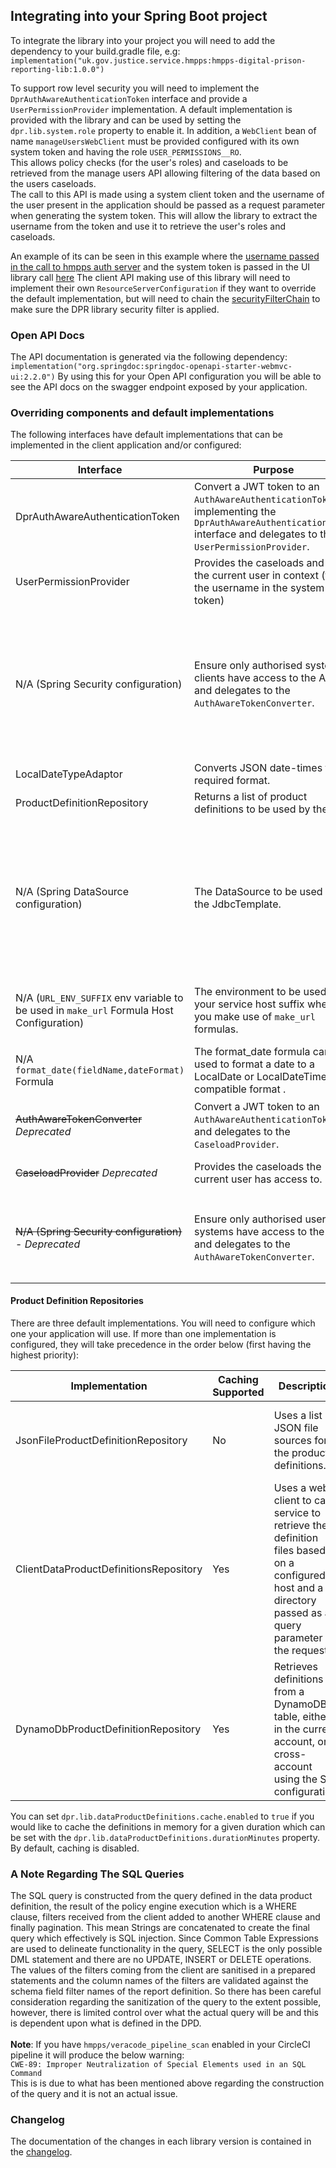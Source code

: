 ## Integrating into your Spring Boot project
To integrate the library into your project you will need to add the dependency to your build.gradle file, e.g:
`implementation("uk.gov.justice.service.hmpps:hmpps-digital-prison-reporting-lib:1.0.0")`

To support row level security you will need to implement the `DprAuthAwareAuthenticationToken` interface and provide a `UserPermissionProvider` implementation.
A default implementation is provided with the library and can be used by setting the `dpr.lib.system.role` property to enable it. In addition, a `WebClient` bean of name `manageUsersWebClient` must be provided configured with its own system token and having the role `USER_PERMISSIONS__RO`.  
This allows policy checks (for the user's roles) and caseloads to be retrieved from the manage users API allowing filtering of the data based on the users caseloads.  
The call to this API is made using a system client token and the username of the user present in the application should be passed as a request parameter when generating the system token.  This will 
allow the library to extract the username from the token and use it to retrieve the user's roles and caseloads.  

An example of its can be seen in this example where the [username passed in the call to hmpps auth server]( https://github.com/ministryofjustice/hmpps-incident-reporting/blob/main/server/middleware/setSystemToken.ts#L9-L16) and the system token is passed in the UI library call [here](https://github.com/ministryofjustice/hmpps-incident-reporting/blob/main/server/routes/dpr/index.ts#L31-L33) 
The client API making use of this library will need to implement their own `ResourceServerConfiguration` if they want to override the default implementation, but will need to chain the [securityFilterChain](https://github.com/ministryofjustice/hmpps-incident-reporting-api/blob/main/src/main/kotlin/uk/gov/justice/digital/hmpps/incidentreporting/config/ResourceServerConfiguration.kt#L13-L17) to make sure the DPR library security filter is applied.
 

### Open API Docs
The API documentation is generated via the following dependency:
`implementation("org.springdoc:springdoc-openapi-starter-webmvc-ui:2.2.0")`
By using this for your Open API configuration you will be able to see the API docs on the swagger endpoint exposed by your application.

### Overriding components and default implementations

The following interfaces have default implementations that can be implemented in the client application and/or configured:

| Interface                                                                               | Purpose                                                                                                                                                               | Default implementation                                                                                                                                                                                                                                                                                                                                                                                                                                                                                    | Default configuration                                                                                                                                                                                                                                                                                                                                                                                                                                                                                                                    |
|-----------------------------------------------------------------------------------------|-----------------------------------------------------------------------------------------------------------------------------------------------------------------------|-----------------------------------------------------------------------------------------------------------------------------------------------------------------------------------------------------------------------------------------------------------------------------------------------------------------------------------------------------------------------------------------------------------------------------------------------------------------------------------------------------------|------------------------------------------------------------------------------------------------------------------------------------------------------------------------------------------------------------------------------------------------------------------------------------------------------------------------------------------------------------------------------------------------------------------------------------------------------------------------------------------------------------------------------------------|
| DprAuthAwareAuthenticationToken                                                         | Convert a JWT token to an `AuthAwareAuthenticationToken`, implementing the `DprAuthAwareAuthenticationToken` interface and delegates to the `UserPermissionProvider`. | `DprSystemAuthAwareTokenConverter`: Extracts roles and delegates caseload provision - uses the `UserPermissionProvider` implementation in the context.                                                                                                                                                                                                                                                                                                                                                    | Set `dpr.lib.system.role` to enable this system token implementation and `WebClient` bean type of name `manageUsersWebClient` must be provided configured with its own system token and username in context                                                                                                                                                                                                                                                                                                                              |
| UserPermissionProvider                                                                  | Provides the caseloads and roles the current user in context (from the username in the system token)                                                                  | `DefaultUserPermissionProvider`: Requests [caseloads](https://manage-users-api-dev.hmpps.service.justice.gov.uk/swagger-ui/index.html#/user-caseloads-controller/getUserCaseloads) and [roles](https://manage-users-api-dev.hmpps.service.justice.gov.uk/swagger-ui/index.html#/user-controller/userRoles) from the endpoints in the managed users api.                                                                                                                                                   | Set `dpr.lib.system.role` and of name `manageUsersWebClient` with a client that has the `USER_PERMISSIONS__RO` role                                                                                                                                                                                                                                                                                                                                                                                                                      |
| N/A (Spring Security configuration)                                                     | Ensure only authorised system clients have access to the API, and delegates to the `AuthAwareTokenConverter`.                                                         | `DprSystemAuthResourceConfiguration` : Requires the system to have the specified role - uses the `AuthAwareTokenConverter` implementation in the context.                                                                                                                                                                                                                                                                                                                                                 | Set `dpr.lib.system.role` to the required system role. If not set, this implementation is disabled. Additionally, a `WebClient` bean of name `manageUsersWebClient` must be provided configured with its own system token and having the role `USER_PERMISSIONS__RO`.  This allows calls to the manage user api to get roles and caseloads. In addition, spring.security.oauth2.resourceserver.jwt.jwk-set-uri` should be set to the authentication server's JWKS file (e.g. `${hmpps.auth.url}/.well-known/jwks.json`).                 |
| LocalDateTypeAdaptor                                                                    | Converts JSON date-times to the required format.                                                                                                                      | `IsoLocalDateTypeAdaptor`: Converts to the format "yyyy-MM-dd".                                                                                                                                                                                                                                                                                                                                                                                                                                           | N/A                                                                                                                                                                                                                                                                                                                                                                                                                                                                                                                                      |
| ProductDefinitionRepository                                                             | Returns a list of product definitions to be used by the API.                                                                                                          | See below.                                                                                                                                                                                                                                                                                                                                                                                                                                                                                                |                                                                                                                                                                                                                                                                                                                                                                                                                                                                                                                                          |
| N/A (Spring DataSource configuration)                                                   | The DataSource to be used by the JdbcTemplate.                                                                                                                        | By default the library will use the Spring default DataSource requiring its configuration properties under `spring.datasource`                                                                                                                                                                                                                                                                                                                                                                            | No default properties set. These will need to be set under `spring.datasource` for the default DataSource. If you wish to use your own DataSource you will need to create a DataSource Bean inside a `@Configuration` class with the name of the Datasource being the same as the datasource name defined in your data product definition. For example: `@Bean("external-movements") fun createExternalMovementsDataSource(): DataSource {...}`. You can name the DataSource properties as you prefer as this is your custom DataSource. |
| N/A (`URL_ENV_SUFFIX` env variable to be used in `make_url` Formula Host Configuration) | The environment to be used as your service host suffix when you make use of `make_url` formulas.                                                                      | There is no default value. You will need to set the value of the `URL_ENV_SUFFIX` env variable to be used as your service host suffix when you make use of `make_url` formulas. Example formula: `make_url('https://prisoner-${env}.digital.prison.service.justice.gov.uk/prisoner/${prisonNumber}',${name},TRUE)` The `${env}` placeholder will be replaced by the value of your `URL_ENV_SUFFIX` env variable. If you do not set this the `-${env}` part will be removed from the interpolated formula. | N/A                                                                                                                                                                                                                                                                                                                                                                                                                                                                                                                                      |
| N/A `format_date(fieldName,dateFormat)` Formula                                         | The format_date formula can be used to format a date to a LocalDate or LocalDateTime compatible format .                                                              | There is no default value. The first parameter is the name of the date column in this format: ${date} and the second parameter is a string with the date format. Examples for a given date time of 1st June 2023 12:00 : (1) format_date(${date},"dd/MM/yyyy") Results in: 01/06/2023 (2) format_date(${date},"dd/MM/yyyy hh:mm") Results in: 01/06/2023 12:00.                                                                                                                                           | N/A                                                                                                                                                                                                                                                                                                                                                                                                                                                                                                                                      |
| ~~AuthAwareTokenConverter~~                _Deprecated_                                 | Convert a JWT token to an `AuthAwareAuthenticationToken`, and delegates to the `CaseloadProvider`.                                                                    | `DefaultDprAuthAwareTokenConverter`: Extracts roles and delegates caseload provision - uses the `CaseloadProvider` implementation in the context.                                                                                                                                                                                                                                                                                                                                                         | N/A                                                                                                                                                                                                                                                                                                                                                                                                                                                                                                                                      |
| ~~CaseloadProvider~~                       _Deprecated_                                 | Provides the caseloads the current user has access to.                                                                                                                | `DefaultCaseloadProvider`: Requests caseloads from the configured endpoint.                                                                                                                                                                                                                                                                                                                                                                                                                               | Set `dpr.lib.caseloads.host` to the Manage Users API host. Optionally set `dpr.lib.caseloads.path` (defaults to `users/me/caseloads`).                                                                                                                                                                                                                                                                                                                                                                                                   |
| ~~N/A (Spring Security configuration)~~  - _Deprecated_                                 | Ensure only authorised users or systems have access to the API, and delegates to the `AuthAwareTokenConverter`.                                                       | `DprResourceServerConfiguration` : Requires the user to have the specified role - uses the `AuthAwareTokenConverter` implementation in the context.                                                                                                                                                                                                                                                                                                                                                       | Set `dpr.lib.user.role` to the required user role. If not set, this implementation is disabled. Additionally, `spring.security.oauth2.resourceserver.jwt.jwk-set-uri` should be set to the authentication server's JWKS file (e.g. `${hmpps.auth.url}/.well-known/jwks.json`).                                                                                                                                                                                                                                                           |

#### Product Definition Repositories

There are three default implementations. You will need to configure which one your application will use.
If more than one implementation is configured, they will take precedence in the order below (first having the highest priority):

| Implementation                         | Caching Supported | Description                                                                                                                                                | Properties to configure                                                                                                                                                                                                                                                                                                           |
|----------------------------------------|-------------------|------------------------------------------------------------------------------------------------------------------------------------------------------------|-----------------------------------------------------------------------------------------------------------------------------------------------------------------------------------------------------------------------------------------------------------------------------------------------------------------------------------|
| JsonFileProductDefinitionRepository    | No                | Uses a list of JSON file sources for the product definitions.                                                                                              | In order to read from a list of definition files set `dpr.lib.definition.locations` to a comma separated list of the locations of the source files which can be created in the client application.                                                                                                                                |
| ClientDataProductDefinitionsRepository | Yes               | Uses a web client to call a service to retrieve the definition files based on a configured host and a directory passed as a query parameter in the request | In order to retrieve the data product definition files form another service with the use of a web client set `dpr.lib.dataProductDefinitions.host` to the host name of the application which will serve your definition files. The path to the definitions directory will need to be passed as a query parameter to your requests |
| DynamoDbProductDefinitionRepository    | Yes               | Retrieves definitions from a DynamoDB table, either in the current account, or cross-account using the STS configuration.                                  | Setting `dpr.lib.aws.dynamodb.enabled` to `true` enables the DynamoDB table source. Further configuration can be found in the `AwsProperties.DynamoDB` class.                                                                                                                                                                     |

You can set `dpr.lib.dataProductDefinitions.cache.enabled` to `true` if you would like to cache the definitions in memory for a given duration which can be set with the `dpr.lib.dataProductDefinitions.durationMinutes` property.
By default, caching is disabled.

### A Note Regarding The SQL Queries
The SQL query is constructed from the query defined in the data product definition, the result of the policy engine execution which is a WHERE clause, 
filters received from the client added to another WHERE clause and finally pagination.
This mean Strings are concatenated to create the final query which effectively is SQL injection.
Since Common Table Expressions are used to delineate functionality in the query, SELECT is the only possible DML statement and there are no UPDATE, INSERT or DELETE operations.
The values of the filters coming from the client are sanitised in a prepared statements and the column names of the filters are validated against the schema field filter names of the report definition. 
So there has been careful consideration regarding the sanitization of the query to the extent possible, however, there is limited control over what the actual query will be and this is dependent upon what is defined in the DPD.
</br></br>**Note**: If you have `hmpps/veracode_pipeline_scan` enabled in your CircleCI pipeline it will produce the below warning:</br>
`CWE-89: Improper Neutralization of Special Elements used in an SQL Command`</br>
This is is due to what has been mentioned above regarding the construction of the query and it is not an actual issue.

### Changelog

The documentation of the changes in each library version is contained in the [changelog](CHANGELOG.md). 
